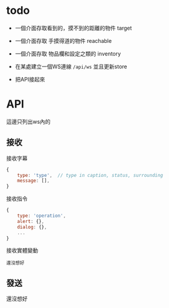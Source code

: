 
# todo

* 一個介面存取看到的，摸不到的距離的物件 target
* 一個介面存取 手摸得道的物件 reachable
* 一個介面存取 物品欄和設定之類的 inventory

* 在某處建立一個WS連線 `/api/ws` 並且更新store
* 把API接起來

# API
這邊只列出ws內的
## 接收
接收字幕
```js
{
    type: 'type',  // type in caption, status, surrounding
    message: [],
}
```

接收指令
```js
{
    type: 'operation',
    alert: {},
    dialog: {},
    ...
}
```

接收實體變動
```
還沒想好
```
## 發送
還沒想好
